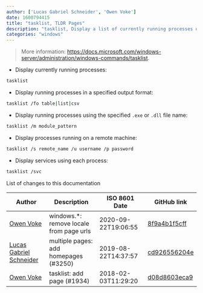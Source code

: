 ```yaml
---
author: ['Lucas Gabriel Schneider', 'Owen Voke']
date: 1600794415
title: "tasklist, TLDR Pages"
description: "tasklist, Display a list of currently running processes on a local or remote machine."
categories: "windows"
---
```

> More information: <https://docs.microsoft.com/windows-server/administration/windows-commands/tasklist>.

- Display currently running processes:

```bash
tasklist
```

- Display running processes in a specified output format:

```bash
tasklist /fo table|list|csv
```

- Display running processes using the specified `.exe` or `.dll` file name:

```bash
tasklist /m module_pattern
```

- Display processes running on a remote machine:

```bash
tasklist /s remote_name /u username /p password
```

- Display services using each process:

```bash
tasklist /svc
```
List of changes to this documentation


Author | Description | ISO 8601 Date | GitHub link
------|-----|-----|-----
[Owen Voke](mailto:development@voke.dev) | windows.*: remove locale from page urls | 2020-09-22T19:06:55 | [8f9a4b1f5cff](https://github.com/tldr-pages/tldr/commit/8f9a4b1f5cff138652665e9756a1a13466029fed)
[Lucas Gabriel Schneider](mailto:lucas.schneider@sap.com) | multiple pages: add homepages (#3250) | 2019-08-22T14:37:57 | [cd926556204e](https://github.com/tldr-pages/tldr/commit/cd926556204e9b8d34858b141886c675e8e0b83a)
[Owen Voke](mailto:owzie123@gmail.com) | tasklist: add page (#1934) | 2018-02-03T11:29:20 | [d08d8603eca9](https://github.com/tldr-pages/tldr/commit/d08d8603eca993e1c26366a2a03e99e0de5419ba)

